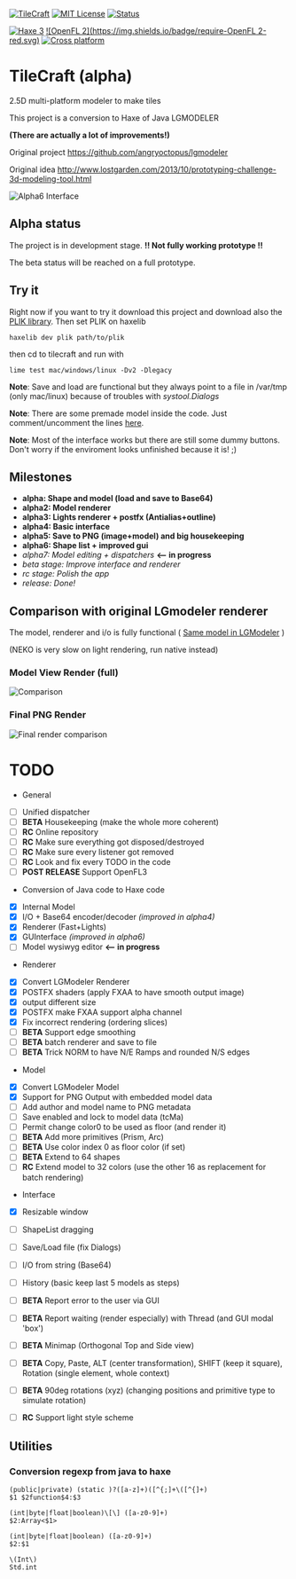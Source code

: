 [![TileCraft](https://img.shields.io/badge/app-TileCraft%201.0.0%20alpha7dev-brightgreen.svg)]()
[![MIT License](https://img.shields.io/badge/license-GNU%20GPL%203-blue.svg)](LICENSE)
[![Status](https://img.shields.io/badge/status-ALPHA-orange.svg)](#)

[![Haxe 3](https://img.shields.io/badge/language-Haxe%203-orange.svg)](http://www.haxe.org)
[![OpenFL 2](https://img.shields.io/badge/require-OpenFL 2-red.svg)](http://www.openfl.org)
[![Cross platform](https://img.shields.io/badge/platform-cross%20platform-lightgrey.svg)](http://www.openfl.org)

# TileCraft (alpha)
2.5D multi-platform modeler to make tiles

This project is a conversion to Haxe of Java LGMODELER

**(There are actually a lot of improvements!)**

Original project https://github.com/angryoctopus/lgmodeler

Original idea http://www.lostgarden.com/2013/10/prototyping-challenge-3d-modeling-tool.html

![Alpha6 Interface](https://dl.dropboxusercontent.com/u/683344/akifox/tilecraft/git/interface.png)

## Alpha status

The project is in development stage. **!! Not fully working prototype !!**

The beta status will be reached on a full prototype.

## Try it

Right now if you want to try it download this project and download also the [PLIK library](https://github.com/yupswing/plik). Then set PLIK on haxelib

````haxelib dev plik path/to/plik````

then cd to tilecraft and run with

````lime test mac/windows/linux -Dv2 -Dlegacy````

**Note**: Save and load are functional but they always point to a file in /var/tmp (only mac/linux) because of troubles with *systool.Dialogs*

**Note**: There are some premade model inside the code. Just comment/uncomment the lines [here](src/TileCraft.hx#L673).

**Note**: Most of the interface works but there are still some dummy buttons. Don't worry if the enviroment looks unfinished because it is! ;)

## Milestones

 - **alpha:  Shape and model (load and save to Base64)**
 - **alpha2: Model renderer**
 - **alpha3: Lights renderer + postfx (Antialias+outline)**
 - **alpha4: Basic interface**
 - **alpha5: Save to PNG (image+model) and big housekeeping**
 - **alpha6: Shape list + improved gui**
 - *alpha7: Model editing + dispatchers* **<-- in progress**
 - *beta stage: Improve interface and renderer*
 - *rc stage: Polish the app*
 - *release: Done!*


## Comparison with original LGmodeler renderer

The model, renderer and i/o is fully functional ( [Same model in LGModeler](http://www.angryoctopus.co.nz/lgmodler/index.php?model=FQQA____Ezw5DkBLCjwAWldvAGlIj1CrKhJwRZrNMEtIzmJFGhKCq5rNAiNnvALNRc0CzXgSAiNFEgJ4Zg9MacxpDng7eEMS3gFD3t4BAy3eAUBF3gFDq-8B) )

(NEKO is very slow on light rendering, run native instead)

### Model View Render (full)
![Comparison](https://dl.dropboxusercontent.com/u/683344/akifox/tilecraft/git/comparison.png)

### Final PNG Render
![Final render comparison](https://dl.dropboxusercontent.com/u/683344/akifox/tilecraft/git/rendercomparison.png)

# TODO
 - General
  - [ ] Unified dispatcher
  - [ ] **BETA** Housekeeping (make the whole more coherent)
  - [ ] **RC** Online repository
  - [ ] **RC** Make sure everything got disposed/destroyed
  - [ ] **RC** Make sure every listener got removed
  - [ ] **RC** Look and fix every TODO in the code
  - [ ] **POST RELEASE** Support OpenFL3
 - Conversion of Java code to Haxe code
  - [x] Internal Model
  - [x] I/O + Base64 encoder/decoder *(improved in alpha4)*
  - [x] Renderer (Fast+Lights)
  - [x] GUInterface *(improved in alpha6)*
  - [ ] Model wysiwyg editor **<-- in progress**
 - Renderer
  - [x] Convert LGModeler Renderer
  - [x] POSTFX shaders (apply FXAA to have smooth output image)
  - [x] output different size
  - [x] POSTFX make FXAA support alpha channel
  - [x] Fix incorrect rendering (ordering slices)
  - [ ] **BETA** Support edge smoothing
  - [ ] **BETA** batch renderer and save to file
  - [ ] **BETA** Trick NORM to have N/E Ramps and rounded N/S edges
 - Model
  - [x] Convert LGModeler Model
  - [x] Support for PNG Output with embedded model data
  - [ ] Add author and model name to PNG metadata
  - [ ] Save enabled and lock to model data (tcMa)
  - [ ] Permit change color0 to be used as floor (and render it)
  - [ ] **BETA** Add more primitives (Prism, Arc)
  - [ ] **BETA** Use color index 0 as floor color (if set)
  - [ ] **BETA** Extend to 64 shapes
  - [ ] **RC** Extend model to 32 colors (use the other 16 as replacement for batch rendering)
 - Interface
  - [x] Resizable window
  - [ ] ShapeList dragging
  - [ ] Save/Load file (fix Dialogs)
  - [ ] I/O from string (Base64)
  - [ ] History (basic keep last 5 models as steps)
  - [ ] **BETA** Report error to the user via GUI
  - [ ] **BETA** Report waiting (render especially) with Thread (and GUI modal 'box')
  - [ ] **BETA** Minimap (Orthogonal Top and Side view)
  - [ ] **BETA** Copy, Paste, ALT (center transformation), SHIFT (keep it square), Rotation (single element, whole context)
  - [ ] **BETA** 90deg rotations (xyz) (changing positions and primitive type to simulate rotation)
  - [ ] **RC** Support light style scheme



  ## Utilities

  ### Conversion regexp from java to haxe

  ````
  (public|private) (static )?([a-z]+)([^{;]+\([^{]+)
  $1 $2function$4:$3
  ````
  ````
  (int|byte|float|boolean)\[\] ([a-z0-9]+)
  $2:Array<$1>
  ````
  ````
  (int|byte|float|boolean) ([a-z0-9]+)
  $2:$1
  ````
  ````
  \(Int\)
  Std.int
  ````
